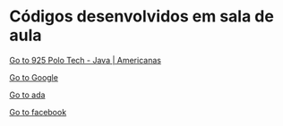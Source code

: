 # Códigos desenvolvidos em sala de aula

[Go to 925 Polo Tech - Java | Americanas](https://github.com/facincani/class/tree/polo-tech-925)

[Go to Google](https://google.com)

[Go to ada](https://ada.tech)

[Go to facebook](https://facebook.com)